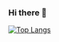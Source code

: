### Hi there 👋

[![Top Langs](https://github-readme-stats.vercel.app/api/top-langs/?username=wellmonge)](https://github.com/anuraghazra/github-readme-stats) 

<!--
**wellmonge/wellmonge** is a ✨ _special_ ✨ repository because its `README.md` (this file) appears on your GitHub profile.

Here are some ideas to get you started:

- 🔭 I’m currently working on ...
- 🌱 I’m currently learning ...
- 👯 I’m looking to collaborate on ...
- 🤔 I’m looking for help with ...
- 💬 Ask me about ...
- 📫 How to reach me: ...
- 😄 Pronouns: ...
- ⚡ Fun fact: ...
-->
